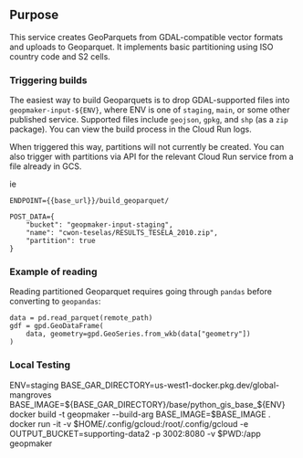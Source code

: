 ## Purpose
This service creates GeoParquets from GDAL-compatible vector formats and uploads to Geoparquet.  It implements basic partitioning using ISO country code and S2 cells.

### Triggering builds
The easiest way to build Geoparquets is to drop GDAL-supported files into `geopmaker-input-${ENV}`, where ENV is one of `staging`, `main`, or some other published service.  Supported files include `geojson`, `gpkg`, and `shp` (as a `zip` package).  You can view the build process in the Cloud Run logs.

When triggered this way, partitions will not currently be created.  You can also trigger with partitions via API for the relevant Cloud Run service from a file already in GCS.

ie
```
ENDPOINT={{base_url}}/build_geoparquet/

POST_DATA={
    "bucket": "geopmaker-input-staging",
    "name": "cwon-teselas/RESULTS_TESELA_2010.zip",
    "partition": true
}
```

### Example of reading 
Reading partitioned Geoparquet requires going through `pandas` before converting to `geopandas`:
```
data = pd.read_parquet(remote_path)
gdf = gpd.GeoDataFrame(
    data, geometry=gpd.GeoSeries.from_wkb(data["geometry"])
)
```

### Local Testing
ENV=staging
BASE_GAR_DIRECTORY=us-west1-docker.pkg.dev/global-mangroves
BASE_IMAGE=${BASE_GAR_DIRECTORY}/base/python_gis_base_${ENV}
docker build -t geopmaker --build-arg BASE_IMAGE=$BASE_IMAGE .
docker run -it -v $HOME/.config/gcloud:/root/.config/gcloud -e OUTPUT_BUCKET=supporting-data2 -p 3002:8080 -v $PWD:/app geopmaker
